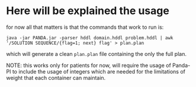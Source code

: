 # Here will be explained the usage

for now all that matters is that the commands that work to run is:

```
java -jar PANDA.jar -parser hddl domain.hddl problem.hddl | awk '/SOLUTION SEQUENCE/{flag=1; next} flag' > plan.plan
```

which will generate a clean `plan.plan` file containing the only the full plan.

NOTE: this works only for patients for now, will require the usage of Panda-PI to include the usage of integers which are needed for the limitations of weight that each container can maintain.